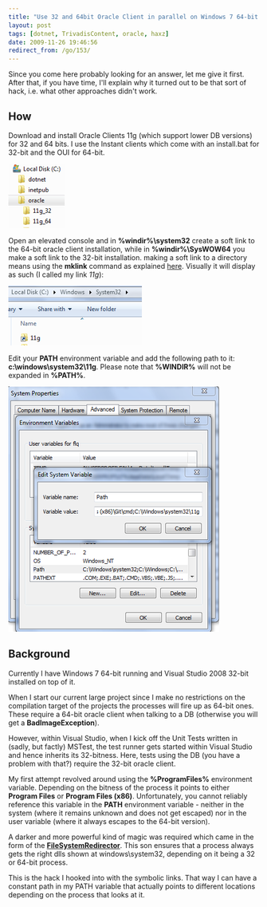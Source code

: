 ```yaml
---
title: "Use 32 and 64bit Oracle Client in parallel on Windows 7 64-bit for e.g. .NET Apps"
layout: post
tags: [dotnet, TrivadisContent, oracle, haxz]
date: 2009-11-26 19:46:56
redirect_from: /go/153/
---
```


Since you come here probably looking for an answer, let me give it first. After that, if you have time, I'll explain why it turned out to be that sort of hack, i.e. what other approaches didn't work.

## How

Download and install Oracle Clients 11g (which support lower DB versions) for 32 and 64 bits. I use the Instant clients which come with an install.bat for 32-bit and the OUI for 64-bit.

![](/public/assets/oracle_folders.png)

Open an elevated console and in **%windir%\system32** create a soft link to the 64-bit oracle client installation, while in **%windir%\SysWOW64** you make a soft link to the 32-bit installation. making a soft link to a directory means using the **mklink** command as explained [here](http://www.howtogeek.com/howto/windows-vista/using-symlinks-in-windows-vista/). Visually it will display as such (I called my link _11g_):

![](/public/assets/oracle_link.png)

Edit your **PATH** environment variable and add the following path to it: **c:\windows\system32\11g**. Please note that **%WINDIR%** will not be expanded in **%PATH%**.

![](/public/assets/oracle_env.png)

## Background

Currently I have Windows 7 64-bit running and Visual Studio 2008 32-bit installed on top of it.

When I start our current large project since I make no restrictions on the compilation target of the projects the processes will fire up as 64-bit ones. These require a 64-bit oracle client when talking to a DB (otherwise you will get a **BadImageException**).

However, within Visual Studio, when I kick off the Unit Tests written in (sadly, but factly) MSTest, the test runner gets started within Visual Studio and hence inherits its 32-bitness. Here, tests using the DB (you have a problem with that?) require the 32-bit oracle client.

My first attempt revolved around using the **%ProgramFiles%** environment variable. Depending on the bitness of the process it points to either **Program Files** or **Program Files (x86)**. Unfortunately, you cannot reliably reference this variable in the **PATH** environment variable - neither in the system (where it remains unknown and does not get escaped) nor in the user variable (where it always escapes to the 64-bit version).

A darker and more powerful kind of magic was required which came in the form of the [**FileSystemRedirector**](http://msdn.microsoft.com/en-us/library/aa384187(VS.85).aspx). This son ensures that a process always gets the right dlls shown at windows\system32, depending on it being a 32 or 64-bit process.

This is the hack I hooked into with the symbolic links. That way I can have a constant path in my PATH variable that actually points to different locations depending on the process that looks at it.